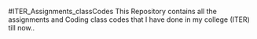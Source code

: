 #ITER_Assignments_classCodes
This Repository contains all the assignments and Coding class codes that I have done in my college (ITER) till now..
